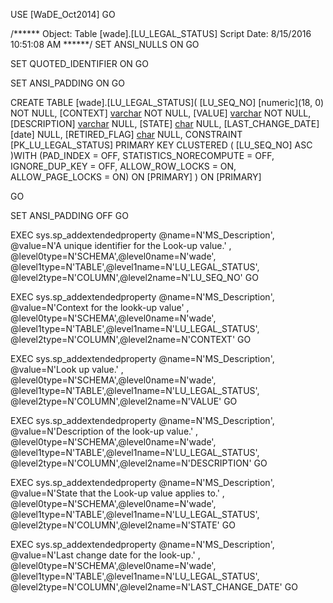 ﻿USE [WaDE_Oct2014]
GO

/****** Object:  Table [wade].[LU_LEGAL_STATUS]    Script Date: 8/15/2016 10:51:08 AM ******/
SET ANSI_NULLS ON
GO

SET QUOTED_IDENTIFIER ON
GO

SET ANSI_PADDING ON
GO

CREATE TABLE [wade].[LU_LEGAL_STATUS](
	[LU_SEQ_NO] [numeric](18, 0) NOT NULL,
	[CONTEXT] [varchar](10) NOT NULL,
	[VALUE] [varchar](25) NOT NULL,
	[DESCRIPTION] [varchar](255) NULL,
	[STATE] [char](2) NULL,
	[LAST_CHANGE_DATE] [date] NULL,
	[RETIRED_FLAG] [char](1) NULL,
 CONSTRAINT [PK_LU_LEGAL_STATUS] PRIMARY KEY CLUSTERED 
(
	[LU_SEQ_NO] ASC
)WITH (PAD_INDEX = OFF, STATISTICS_NORECOMPUTE = OFF, IGNORE_DUP_KEY = OFF, ALLOW_ROW_LOCKS = ON, ALLOW_PAGE_LOCKS = ON) ON [PRIMARY]
) ON [PRIMARY]

GO

SET ANSI_PADDING OFF
GO

EXEC sys.sp_addextendedproperty @name=N'MS_Description', @value=N'A unique identifier for the Look-up value.' , @level0type=N'SCHEMA',@level0name=N'wade', @level1type=N'TABLE',@level1name=N'LU_LEGAL_STATUS', @level2type=N'COLUMN',@level2name=N'LU_SEQ_NO'
GO

EXEC sys.sp_addextendedproperty @name=N'MS_Description', @value=N'Context for the lookk-up value' , @level0type=N'SCHEMA',@level0name=N'wade', @level1type=N'TABLE',@level1name=N'LU_LEGAL_STATUS', @level2type=N'COLUMN',@level2name=N'CONTEXT'
GO

EXEC sys.sp_addextendedproperty @name=N'MS_Description', @value=N'Look up value.' , @level0type=N'SCHEMA',@level0name=N'wade', @level1type=N'TABLE',@level1name=N'LU_LEGAL_STATUS', @level2type=N'COLUMN',@level2name=N'VALUE'
GO

EXEC sys.sp_addextendedproperty @name=N'MS_Description', @value=N'Description of the look-up value.' , @level0type=N'SCHEMA',@level0name=N'wade', @level1type=N'TABLE',@level1name=N'LU_LEGAL_STATUS', @level2type=N'COLUMN',@level2name=N'DESCRIPTION'
GO

EXEC sys.sp_addextendedproperty @name=N'MS_Description', @value=N'State that the Look-up value applies to.' , @level0type=N'SCHEMA',@level0name=N'wade', @level1type=N'TABLE',@level1name=N'LU_LEGAL_STATUS', @level2type=N'COLUMN',@level2name=N'STATE'
GO

EXEC sys.sp_addextendedproperty @name=N'MS_Description', @value=N'Last change date for the look-up.' , @level0type=N'SCHEMA',@level0name=N'wade', @level1type=N'TABLE',@level1name=N'LU_LEGAL_STATUS', @level2type=N'COLUMN',@level2name=N'LAST_CHANGE_DATE'
GO


